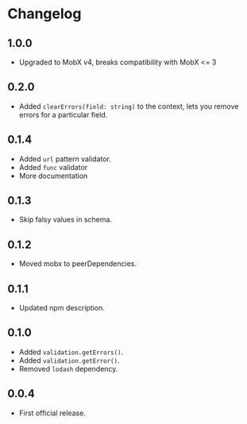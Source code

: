 # Changelog

## 1.0.0

* Upgraded to MobX v4, breaks compatibility with MobX <= 3

## 0.2.0

* Added `clearErrors(field: string)` to the context, lets you remove errors for a particular field.

## 0.1.4

* Added `url` pattern validator.
* Added `func` validator
* More documentation

## 0.1.3

* Skip falsy values in schema.

## 0.1.2

* Moved mobx to peerDependencies.

## 0.1.1

* Updated npm description.

## 0.1.0

* Added `validation.getErrors()`.
* Added `validation.getError()`.
* Removed `lodash` dependency.

## 0.0.4

* First official release.
